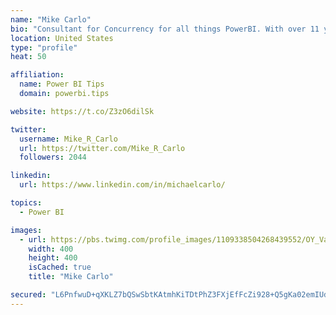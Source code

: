 ```yaml
---
name: "Mike Carlo"
bio: "Consultant for Concurrency for all things PowerBI. With over 11 years of data experience I'm making waves by deploying PowerBI into local Milwaukee Companies."
location: United States
type: "profile"
heat: 50

affiliation:
  name: Power BI Tips
  domain: powerbi.tips

website: https://t.co/Z3zO6dilSk

twitter:
  username: Mike_R_Carlo
  url: https://twitter.com/Mike_R_Carlo
  followers: 2044

linkedin:
  url: https://www.linkedin.com/in/michaelcarlo/

topics:
  - Power BI

images:
  - url: https://pbs.twimg.com/profile_images/1109338504268439552/OY_Va867_400x400.jpg
    width: 400
    height: 400
    isCached: true
    title: "Mike Carlo"

secured: "L6PnfwuD+qXKLZ7bQSwSbtKAtmhKiTDtPhZ3FXjEfFcZi928+Q5gKa02emIUd5oRZjmQtXqLsnzQWZ9GVL0cKnA+hKAk7TXnbyXK0Oz8tvEqLmKDtM1Z9cz/cL7XwVXxb7AdRDP7Pz+E6vsjPLmBHjkMd+a57s0Mi8u6yBGaaLzPLVxEKR227DY4dBmnduCOGjg0dgmcSp+0ihFRVH1Otr85Pnop2anMtvZW+UJotybkaZ9WfljIqkfDQFIjM1ifAsQBmkwrWddqIffjYbAXrbXVBa0rU8KgF0dgWuMn9QYCcmo13MsTd2YFMelGGZSiel1OefLOZpvvqnsPwE4fTKBoK8Tx6XkKoztUiemZDpI65Z9W5cYcoZL2sz6bYJrPJs2EP2U3i5c4spF5neHx6w8dQ0pmSvcCu+GjfU7XZzc=;zjHHRYt1E5eyJ08wjauoZw=="
---
```


